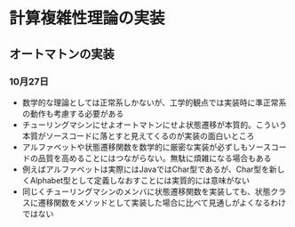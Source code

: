 # 計算複雑性理論の実装
## オートマトンの実装
### 10月27日

- 数学的な理論としては正常系しかないが、工学的観点では実装時に準正常系の動作も考慮する必要がある
- チューリングマシンにせよオートマトンにせよ状態遷移が本質的。こういう本質がソースコードに落とすと見えてくるのが実装の面白いところ
- アルファベットや状態遷移関数を数学的に厳密な実装が必ずしもソースコードの品質を高めることにはつながらない。無駄に煩雑になる場合もある
- 例えばアルファベットは実際にはJavaではChar型であるが、Char型を新しくAlphabet型として定義しなおすことには実質的には意味がない
- 同じくチューリングマシンのメンバに状態遷移関数を実装しても、状態クラスに遷移関数をメソッドとして実装した場合に比べて見通しがよくなるわけではない